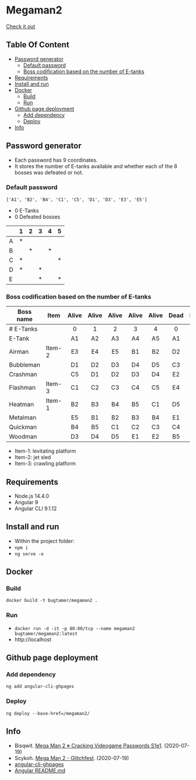 # Megaman2

[Check it out](https://bugtamer.github.io/megaman2/)

## Table Of Content

- [Password generator](#password-generator)
  - [Default password](#default-password)
  - [Boss codification based on the number of E-tanks](#boss-codification-based-on-the-number-of-e-tanks)
- [Requirements](#requirements)
- [Install and run](#install-and-run)
- [Docker](#docker)
  - [Build](#build)
  - [Run](#run)
- [Github page deployment](#github-page-deployment)
  - [Add dependency](#add-dependency)
  - [Deploy](#deploy)
- [Info](#info)

## Password generator

- Each password has 9 coordinates.
- It stores the number of E-tanks available and whether each of the 8 bosses was defeated or not.

### Default password

`['A1', 'B2', 'B4', 'C1', 'C5', 'D1', 'D3', 'E3', 'E5']`

- 0 E-Tanks
- 0 Defeated bosses

|   | 1 | 2 | 3 | 4 | 5 |
| - | - | - | - | - | - |
| A | * |   |   |   |   |
| B |   | * |   | * |   |
| C | * |   |   |   | * |
| D | * |   | * |   |   |
| E |   |   | * |   | * |

### Boss codification based on the number of E-tanks

| Boss name | Item   | Alive | Alive | Alive | Alive | Alive | Dead | Dead | Dead | Dead | Dead |
| --------- | ------ |:-----:|:-----:|:-----:|:-----:|:-----:|:----:|:----:|:----:|:----:|:----:|
| # E-Tanks |        |   0   |   1   |   2   |   3   |   4   |   0  |   1  |   2  |   3  |   4  |
| E-Tank    |        |  A1   |  A2   |  A3   |  A4   |  A5   |  A1  |  A2  |  A3  |  A4  |  A5  |
| Airman    | Item-2 |  E3   |  E4   |  E5   |  B1   |  B2   |  D2  |  D3  |  D4  |  D5  |  E1  |
| Bubbleman |        |  D1   |  D2   |  D3   |  D4   |  D5   |  C3  |  C4  |  C5  |  D1  |  D2  |
| Crashman  |        |  C5   |  D1   |  D2   |  D3   |  D4   |  E2  |  E3  |  E4  |  E5  |  B1  |
| Flashman  | Item-3 |  C1   |  C2   |  C3   |  C4   |  C5   |  E4  |  E5  |  B1  |  B2  |  B3  |
| Heatman   | Item-1 |  B2   |  B3   |  B4   |  B5   |  C1   |  D5  |  E1  |  E2  |  E3  |  E4  |
| Metalman  |        |  E5   |  B1   |  B2   |  B3   |  B4   |  E1  |  E2  |  E3  |  E4  |  E5  |
| Quickman  |        |  B4   |  B5   |  C1   |  C2   |  C3   |  C4  |  C5  |  D1  |  D2  |  D3  |
| Woodman   |        |  D3   |  D4   |  D5   |  E1   |  E2   |  B5  |  C1  |  C2  |  C3  |  C4  |

- Item-1: levitating platform
- Item-2: jet sled
- Item-3: crawling platform

## Requirements

- Node.js 14.4.0
- Angular 9
- Angular CLI 9.1.12

## Install and run

- Within the project folder:
- `npm i`
- `ng serve -o`

## Docker

### Build

`docker build -t bugtamer/megaman2 .`

### Run

- `docker run -d -it -p 80:80/tcp --name megaman2 bugtamer/megaman2:latest`
- http://localhost

## Github page deployment

### Add dependency

`ng add angular-cli-ghpages`

### Deploy

`ng deploy --base-href=/megaman2/`

## Info

- Bisqwit. [Mega Man 2 ※ Cracking Videogame Passwords S1e1](https://www.youtube.com/watch?v=0eQyYrSQPew). (2020-07-19)
- Scykoh. [Mega Man 2 - Glitchfest](https://www.youtube.com/watch?v=koTEUbNwv9w). (2020-07-19)
- [angular-cli-ghpages](https://github.com/angular-schule/angular-cli-ghpages)
- [Angular README.md](./angular.md)